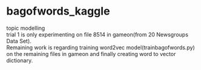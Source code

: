# bagofwords_kaggle
topic modelling    
trial 1 is only experimenting on file 8514 in gameon(from 20 Newsgroups Data Set).  
Remaining work is regarding training word2vec model(trainbagofwords.py) on the remaining files in gameon and finally creating word to vector dictionary.        
